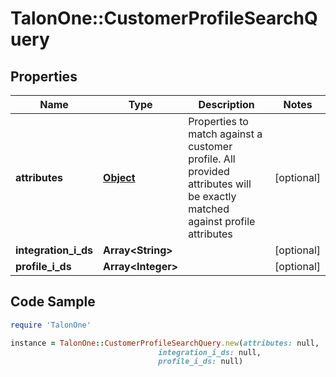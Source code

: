 # TalonOne::CustomerProfileSearchQuery

## Properties

Name | Type | Description | Notes
------------ | ------------- | ------------- | -------------
**attributes** | [**Object**](.md) | Properties to match against a customer profile. All provided attributes will be exactly matched against profile attributes | [optional] 
**integration_i_ds** | **Array&lt;String&gt;** |  | [optional] 
**profile_i_ds** | **Array&lt;Integer&gt;** |  | [optional] 

## Code Sample

```ruby
require 'TalonOne'

instance = TalonOne::CustomerProfileSearchQuery.new(attributes: null,
                                 integration_i_ds: null,
                                 profile_i_ds: null)
```


